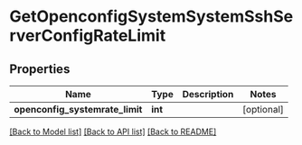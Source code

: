 # GetOpenconfigSystemSystemSshServerConfigRateLimit

## Properties
Name | Type | Description | Notes
------------ | ------------- | ------------- | -------------
**openconfig_systemrate_limit** | **int** |  | [optional] 

[[Back to Model list]](../README.md#documentation-for-models) [[Back to API list]](../README.md#documentation-for-api-endpoints) [[Back to README]](../README.md)


